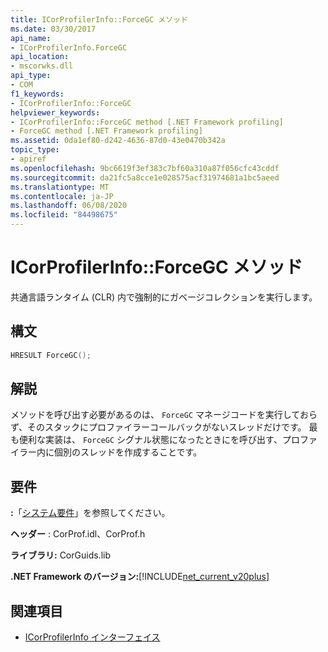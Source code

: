 ```yaml
---
title: ICorProfilerInfo::ForceGC メソッド
ms.date: 03/30/2017
api_name:
- ICorProfilerInfo.ForceGC
api_location:
- mscorwks.dll
api_type:
- COM
f1_keywords:
- ICorProfilerInfo::ForceGC
helpviewer_keywords:
- ICorProfilerInfo::ForceGC method [.NET Framework profiling]
- ForceGC method [.NET Framework profiling]
ms.assetid: 0da1ef80-d242-4636-87d0-43e0470b342a
topic_type:
- apiref
ms.openlocfilehash: 9bc6619f3ef383c7bf60a310a87f056cfc43cddf
ms.sourcegitcommit: da21fc5a8cce1e028575acf31974681a1bc5aeed
ms.translationtype: MT
ms.contentlocale: ja-JP
ms.lasthandoff: 06/08/2020
ms.locfileid: "84498675"
---
```

# <a name="icorprofilerinfoforcegc-method"></a>ICorProfilerInfo::ForceGC メソッド
共通言語ランタイム (CLR) 内で強制的にガベージコレクションを実行します。  
  
## <a name="syntax"></a>構文  
  
```cpp  
HRESULT ForceGC();  
```  
  
## <a name="remarks"></a>解説  
 メソッドを呼び出す必要があるのは、 `ForceGC` マネージコードを実行しておらず、そのスタックにプロファイラーコールバックがないスレッドだけです。 最も便利な実装は、 `ForceGC` シグナル状態になったときにを呼び出す、プロファイラー内に個別のスレッドを作成することです。  
  
## <a name="requirements"></a>要件  
 **:**「[システム要件](../../get-started/system-requirements.md)」を参照してください。  
  
 **ヘッダー** : CorProf.idl、CorProf.h  
  
 **ライブラリ:** CorGuids.lib  
  
 **.NET Framework のバージョン:**[!INCLUDE[net_current_v20plus](../../../../includes/net-current-v20plus-md.md)]  
  
## <a name="see-also"></a>関連項目

- [ICorProfilerInfo インターフェイス](icorprofilerinfo-interface.md)
